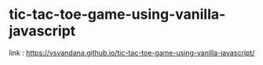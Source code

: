 # tic-tac-toe-game-using-vanilla-javascript
link : https://vsvandana.github.io/tic-tac-toe-game-using-vanilla-javascript/
